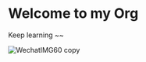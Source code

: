 # Welcome to my Org
Keep learning ~~

![WechatIMG60 copy](https://user-images.githubusercontent.com/102853938/162399455-b991bf7a-67af-4e28-833b-59a82d099472.jpeg)
